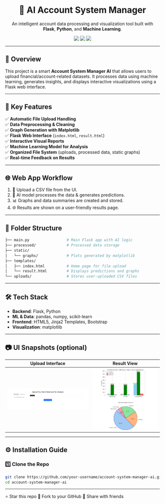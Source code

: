 <h1 align="center">🤖 AI Account System Manager</h1>

<p align="center">
  An intelligent account data processing and visualization tool built with <b>Flask</b>, <b>Python</b>, and <b>Machine Learning</b>.
</p>

<p align="center">
  <img src="https://img.shields.io/badge/Python-3.10-blue.svg" />
  <img src="https://img.shields.io/badge/Flask-2.2-lightgrey" />
  <img src="https://img.shields.io/badge/License-MIT-brightgreen" />
</p>

---

## 🧠 Overview

This project is a smart **Account System Manager AI** that allows users to upload financial/account-related datasets. It processes data using machine learning, generates insights, and displays interactive visualizations using a Flask web interface.

---

## 🚀 Key Features

✅ **Automatic File Upload Handling**  
✅ **Data Preprocessing & Cleaning**  
✅ **Graph Generation with Matplotlib**  
✅ **Flask Web Interface** (`index.html`, `result.html`)  
✅ **Interactive Visual Reports**  
✅ **Machine Learning Model for Analysis**  
✅ **Organized File System** (uploads, processed data, static graphs)  
✅ **Real-time Feedback on Results**

---

## 🌐 Web App Workflow

1. 📁 Upload a CSV file from the UI.
2. 🧠 AI model processes the data & generates predictions.
3. 📊 Graphs and data summaries are created and stored.
4. 🌐 Results are shown on a user-friendly results page.

---

## 📁 Folder Structure


```bash
├── main.py                 # Main Flask app with AI logic
├── processed/              # Processed data storage
├── static/
│   └── graphs/             # Plots generated by matplotlib
├── templates/
│   ├── index.html          # Home page for file upload
│   └── result.html         # Displays predictions and graphs
└── uploads/                # Stores user-uploaded CSV files

```
---


## 🛠️ Tech Stack

- **Backend**: Flask, Python
- **ML & Data**: pandas, numpy, scikit-learn
- **Frontend**: HTML5, Jinja2 Templates, Bootstrap
- **Visualization**: matplotlib

---

## 📷 UI Snapshots (optional)


| Upload Interface | Result View |
|------------------|-------------|
| ![](static/upload.png) | ![](static/result.png) |

---

## ⚙️ Installation Guide

### 1️⃣ Clone the Repo

```bash
git clone https://github.com/your-username/account-system-manager-ai.git
cd account-system-manager-ai
```

---
⭐️ Star this repo
🍴 Fork to your GitHub
📢 Share with friends
